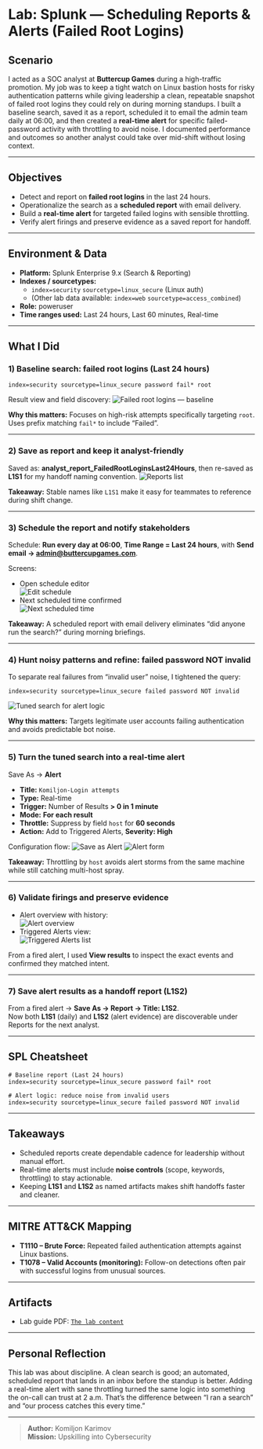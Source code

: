 # Lab: Splunk — Scheduling Reports & Alerts (Failed Root Logins)

## Scenario
I acted as a SOC analyst at **Buttercup Games** during a high-traffic promotion. My job was to keep a tight watch on Linux bastion hosts for risky authentication patterns while giving leadership a clean, repeatable snapshot of failed root logins they could rely on during morning standups. I built a baseline search, saved it as a report, scheduled it to email the admin team daily at 06:00, and then created a **real-time alert** for specific failed-password activity with throttling to avoid noise. I documented performance and outcomes so another analyst could take over mid-shift without losing context.

---

## Objectives
- Detect and report on **failed root logins** in the last 24 hours.
- Operationalize the search as a **scheduled report** with email delivery.
- Build a **real-time alert** for targeted failed logins with sensible throttling.
- Verify alert firings and preserve evidence as a saved report for handoff.

---

## Environment & Data
- **Platform:** Splunk Enterprise 9.x (Search & Reporting)
- **Indexes / sourcetypes:**  
  - `index=security` `sourcetype=linux_secure` (Linux auth)  
  - (Other lab data available: `index=web` `sourcetype=access_combined`)
- **Role:** poweruser
- **Time ranges used:** Last 24 hours, Last 60 minutes, Real-time

---

## What I Did

### 1) Baseline search: failed root logins (Last 24 hours)
```spl
index=security sourcetype=linux_secure password fail* root
```
Result view and field discovery:
![Failed root logins — baseline](./screenshots/Screenshot%202025-09-26%20142146.png)

**Why this matters:** Focuses on high-risk attempts specifically targeting `root`. Uses prefix matching `fail*` to include “Failed”.

---

### 2) Save as report and keep it analyst-friendly
Saved as: **analyst_report_FailedRootLoginsLast24Hours**, then re-saved as **L1S1** for my handoff naming convention.
![Reports list](./screenshots/Screenshot%202025-09-26%20142528.png)

**Takeaway:** Stable names like `L1S1` make it easy for teammates to reference during shift change.

---

### 3) Schedule the report and notify stakeholders
Schedule: **Run every day at 06:00**, **Time Range = Last 24 hours**, with **Send email → admin@buttercupgames.com**.

Screens:
- Open schedule editor  
  ![Edit schedule](./screenshots/Screenshot%202025-09-26%20142935.png)
- Next scheduled time confirmed  
  ![Next scheduled time](./screenshots/Screenshot%202025-09-26%20143134.png)

**Takeaway:** A scheduled report with email delivery eliminates “did anyone run the search?” during morning briefings.

---

### 4) Hunt noisy patterns and refine: failed password NOT invalid
To separate real failures from “invalid user” noise, I tightened the query:
```spl
index=security sourcetype=linux_secure failed password NOT invalid
```
![Tuned search for alert logic](./screenshots/Screenshot%202025-09-26%20142650.png)

**Why this matters:** Targets legitimate user accounts failing authentication and avoids predictable bot noise.

---

### 5) Turn the tuned search into a **real-time alert**
Save As → **Alert**
- **Title:** `Komiljon-Login attempts`  
- **Type:** Real-time  
- **Trigger:** Number of Results **> 0 in 1 minute**  
- **Mode:** **For each result**  
- **Throttle:** Suppress by field `host` for **60 seconds**  
- **Action:** Add to Triggered Alerts, **Severity: High**

Configuration flow:
![Save as Alert](./screenshots/Screenshot%202025-09-26%20142747.png)
![Alert form](./screenshots/Screenshot%202025-09-26%20143209.png)

**Takeaway:** Throttling by `host` avoids alert storms from the same machine while still catching multi-host spray.

---

### 6) Validate firings and preserve evidence
- Alert overview with history:  
  ![Alert overview](./screenshots/Screenshot%202025-09-26%20143338.png)
- Triggered Alerts view:  
  ![Triggered Alerts list](./screenshots/Screenshot%202025-09-26%20143618.png)

From a fired alert, I used **View results** to inspect the exact events and confirmed they matched intent.

---

### 7) Save alert results as a handoff report (L1S2)
From a fired alert → **Save As → Report → Title: L1S2**.  
Now both **L1S1** (daily) and **L1S2** (alert evidence) are discoverable under Reports for the next analyst.

---

## SPL Cheatsheet
```spl
# Baseline report (Last 24 hours)
index=security sourcetype=linux_secure password fail* root

# Alert logic: reduce noise from invalid users
index=security sourcetype=linux_secure failed password NOT invalid
```

---

## Takeaways
- Scheduled reports create dependable cadence for leadership without manual effort.
- Real-time alerts must include **noise controls** (scope, keywords, throttling) to stay actionable.
- Keeping **L1S1** and **L1S2** as named artifacts makes shift handoffs faster and cleaner.

---

## MITRE ATT&CK Mapping
- **T1110 – Brute Force:** Repeated failed authentication attempts against Linux bastions.  
- **T1078 – Valid Accounts (monitoring):** Follow-on detections often pair with successful logins from unusual sources.

---

## Artifacts
- Lab guide PDF: [`The lab content`](./artifacts/Splunk%20lab3%20-%20Copy.pdf)

---

## Personal Reflection
This lab was about discipline. A clean search is good; an automated, scheduled report that lands in an inbox before the standup is better. Adding a real-time alert with sane throttling turned the same logic into something the on-call can trust at 2 a.m. That’s the difference between “I ran a search” and “our process catches this every time.”

---

> **Author:** Komiljon Karimov  
> **Mission:** Upskilling into Cybersecurity
